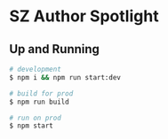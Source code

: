 # SZ Author Spotlight

## Up and Running

```bash
# development
$ npm i && npm run start:dev

# build for prod
$ npm run build

# run on prod
$ npm start
```
